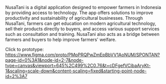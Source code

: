 NusaTani is a digital application designed to empower farmers in Indonesia by providing access to technology. The app offers solutions to improve productivity and sustainability of agricultural businesses. Through NusaTani, farmers can get education on modern agricultural technology, sell their products directly to buyers, and access various support services such as consultation and training. NusaTani also acts as a bridge between farmers and buyers to help improve farmers' welfare.

Click to prototype: https://www.figma.com/proto/PMpPRQPwZmEpBbVV1AoNUM/SPONTAN?page-id=0%3A1&node-id=2-7&node-type=canvas&viewport=645%2C499%2C0.76&t=cDFgefVCibaAryKt-1&scaling=scale-down&content-scaling=fixed&starting-point-node-id=2%3A7
